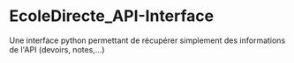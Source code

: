 # EcoleDirecte_API-Interface
Une interface python permettant de récupérer simplement des informations de l'API (devoirs, notes,...)
